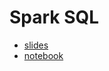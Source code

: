 # Spark SQL

* [slides](https://github.com/marilynwaldman/course/blob/master/spark/05-SparkSQL/01-IngestSparkSQL.pdf)
* [notebook](https://github.com/marilynwaldman/course/blob/master/spark/05-SparkSQL/01-IngestSparkSQL.ipynb)

